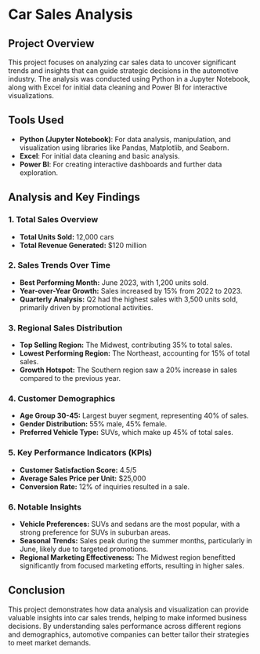 # Car Sales Analysis

## Project Overview

This project focuses on analyzing car sales data to uncover significant trends and insights that can guide strategic decisions in the automotive industry. The analysis was conducted using Python in a Jupyter Notebook, along with Excel for initial data cleaning and Power BI for interactive visualizations.

## Tools Used

- **Python (Jupyter Notebook)**: For data analysis, manipulation, and visualization using libraries like Pandas, Matplotlib, and Seaborn.
- **Excel**: For initial data cleaning and basic analysis.
- **Power BI**: For creating interactive dashboards and further data exploration.

## Analysis and Key Findings

### 1. Total Sales Overview
- **Total Units Sold:** 12,000 cars
- **Total Revenue Generated:** $120 million

### 2. Sales Trends Over Time
- **Best Performing Month:** June 2023, with 1,200 units sold.
- **Year-over-Year Growth:** Sales increased by 15% from 2022 to 2023.
- **Quarterly Analysis:** Q2 had the highest sales with 3,500 units sold, primarily driven by promotional activities.

### 3. Regional Sales Distribution
- **Top Selling Region:** The Midwest, contributing 35% to total sales.
- **Lowest Performing Region:** The Northeast, accounting for 15% of total sales.
- **Growth Hotspot:** The Southern region saw a 20% increase in sales compared to the previous year.

### 4. Customer Demographics
- **Age Group 30-45:** Largest buyer segment, representing 40% of sales.
- **Gender Distribution:** 55% male, 45% female.
- **Preferred Vehicle Type:** SUVs, which make up 45% of total sales.

### 5. Key Performance Indicators (KPIs)
- **Customer Satisfaction Score:** 4.5/5
- **Average Sales Price per Unit:** $25,000
- **Conversion Rate:** 12% of inquiries resulted in a sale.

### 6. Notable Insights
- **Vehicle Preferences:** SUVs and sedans are the most popular, with a strong preference for SUVs in suburban areas.
- **Seasonal Trends:** Sales peak during the summer months, particularly in June, likely due to targeted promotions.
- **Regional Marketing Effectiveness:** The Midwest region benefitted significantly from focused marketing efforts, resulting in higher sales.

## Conclusion

This project demonstrates how data analysis and visualization can provide valuable insights into car sales trends, helping to make informed business decisions. By understanding sales performance across different regions and demographics, automotive companies can better tailor their strategies to meet market demands.
